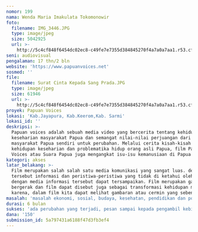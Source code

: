 ```yaml
---
nomor: 199
nama: Wenda Maria Imakulata Tokomonowir
foto:
  filename: IMG_3446.JPG
  type: image/jpeg
  size: 5042925
  url: >-
    http://5c4cf848f6454dc02ec8-c49fe7e7355d384845270f4a7a0a7aa1.r53.cf2.rackcdn.com/08db73fc-1e91-49d4-b4ed-7a0915508775/IMG_3446.JPG
seni: audiovisual
pengalaman: 17 thn/2 bln
website: 'https://www.papuanvoices.net'
sosmed: ''
file:
  filename: Surat Cinta Kepada Sang Prada.JPG
  type: image/jpeg
  size: 61946
  url: >-
    http://5c4cf848f6454dc02ec8-c49fe7e7355d384845270f4a7a0a7aa1.r53.cf2.rackcdn.com/511094b2-0c78-4440-ab3b-e94b8b16be71/Surat%20Cinta%20Kepada%20Sang%20Prada.JPG
proyek: Papuan Voices
lokasi: 'Kab.Jayapura, Kab.Keerom,Kab. Sarmi'
lokasi_id: ''
deskripsi: >-
  Papuan voices adalah sebuah media video yang bercerita tentang kehidupan
  keseharian masyarakat Papua dan semangat nilai-nilai perjuangan dari
  masyarakat Papua sendiri untuk perubahan. Melalui cerita kisah-kisah nyata
  kehidupan keseharian dan problematika hidup orang asli Papua, film Papuan
  Voices atau Suara Papua juga mengangkat isu-isu kemanusiaan di Papua  
kategori: akses
latar_belakang: >-
  Film merupakan salah salah satu media komunikasi yang sangat luas. dengan film
  tersebut informasi dan peristiwa-peristiwa yang tidak di ketahui oleh orang
  dengan media informasi tersebut dapat tersampaikan. Film merupakan gambar yang
  bergerak dan film dapat disebut juga sebagai transformasi kehidupan masyarakat
  karena, dalam film kita dapat melihat gambaran atau cermin yang sebenarnya.
masalah: 'masalah ekonomi, sosial, budaya, kesehatan, pendidikan dan politik '
durasi: 6 bulan
sukses: 'ada perubahan yang terjadi, pesan sampai kepada pengambil kebijakan'
dana: '150'
submission_id: 5a797431a6188f47d3fb3ef4
---
```

